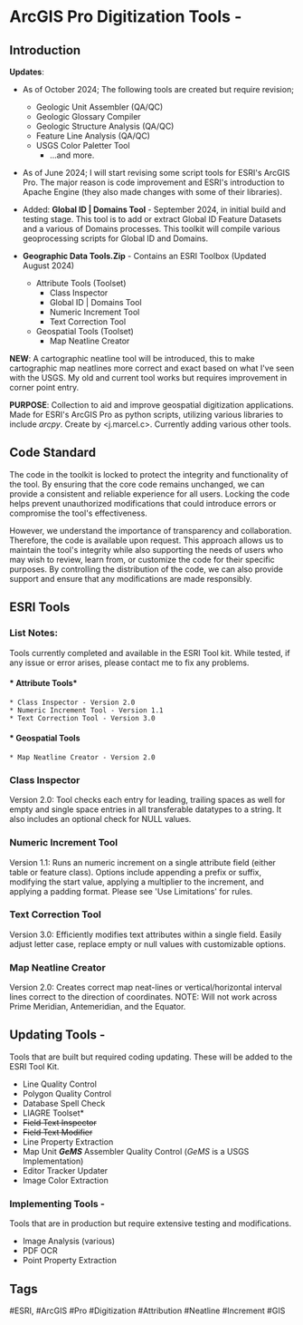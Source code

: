 # ArcGIS Pro Digitization Tools - 
## Introduction

**Updates**: 
* As of October 2024; The following tools are created but require revision;
	* Geologic Unit Assembler (QA/QC)
 	* Geologic Glossary Compiler
  	* Geologic Structure Analysis (QA/QC)
  	* Feature Line Analysis (QA/QC)
  	* USGS Color Paletter Tool
  		* ...and more.  
* As of June 2024; I will start revising some script tools for ESRI's ArcGIS Pro. The major reason is code improvement and ESRI's introduction to Apache Engine (they also made changes with some of their libraries).

* Added: **Global ID | Domains Tool** - September 2024, in initial build and testing stage. This tool is to add or extract Global ID Feature Datasets and a various of Domains processes. This toolkit will compile various geoprocessing scripts for Global ID and Domains. 

* **Geographic Data Tools.Zip** - Contains an ESRI Toolbox (Updated August 2024)
	* Attribute Tools (Toolset)
 		* Class Inspector
   		* Global ID | Domains Tool
   		* Numeric Increment Tool
   		* Text Correction Tool 
	* Geospatial Tools (Toolset)
 		* Map Neatline Creator

**NEW**: A cartographic neatline tool will be introduced, this to make cartographic map neatlines more correct and exact based on what I've seen with the USGS. My old and current tool works but requires improvement in corner point entry.

**PURPOSE**: Collection to aid and improve geospatial digitization applications. Made for ESRI's ArcGIS Pro as python scripts, utilizing various libraries to include *arcpy*. Create by <j.marcel.c>. Currently adding various other tools.

## Code Standard
The code in the toolkit is locked to protect the integrity and functionality of the tool. By ensuring that the core code remains unchanged, we can provide a consistent and reliable experience for all users. Locking the code helps prevent unauthorized modifications that could introduce errors or compromise the tool's effectiveness.

However, we understand the importance of transparency and collaboration. Therefore, the code is available upon request. This approach allows us to maintain the tool's integrity while also supporting the needs of users who may wish to review, learn from, or customize the code for their specific purposes. By controlling the distribution of the code, we can also provide support and ensure that any modifications are made responsibly.


## ESRI Tools
### List Notes:
Tools currently completed and available in the ESRI Tool kit. While tested, if any issue or error arises, please contact me to fix any problems. 
#### * Attribute Tools*
	* Class Inspector - Version 2.0
 	* Numeric Increment Tool - Version 1.1
  	* Text Correction Tool - Version 3.0
#### * Geospatial Tools
	* Map Neatline Creator - Version 2.0

### Class Inspector 
Version 2.0: Tool checks each entry for leading, trailing spaces as well for empty and single space entries in all transferable datatypes to a string. It also includes an optional check for NULL values.

### Numeric Increment Tool
Version 1.1: Runs an numeric increment on a single attribute field (either table or feature class). Options include appending a prefix or suffix, modifying the start value, applying a multiplier to the increment, and applying a padding format. Please see 'Use Limitations' for rules.

### Text Correction Tool
Version 3.0: Efficiently modifies text attributes within a single field. Easily adjust letter case, replace empty or null values with customizable options.

### Map Neatline Creator
Version 2.0: Creates correct map neat-lines or vertical/horizontal interval lines correct to the direction of coordinates. NOTE: Will not work across Prime Meridian, Antemeridian, and the Equator.

## Updating Tools -
Tools that are built but required coding updating. These will be added to the ESRI Tool Kit.
* Line Quality Control
* Polygon Quality Control
* Database Spell Check 
* LIAGRE Toolset*
* ~~Field Text Inspector~~
* ~~Field Text Modifier~~
* Line Property Extraction
* Map Unit ***GeMS*** Assembler Quality Control (*GeMS* is a USGS Implementation)
* Editor Tracker Updater
* Image Color Extraction

### Implementing Tools - 
Tools that are in production but require extensive testing and modifications.
* Image Analysis (various)
* PDF OCR
* Point Property Extraction

## Tags
#ESRI, #ArcGIS #Pro #Digitization #Attribution #Neatline #Increment #GIS 


